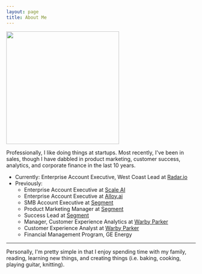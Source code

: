 ```yaml
---
layout: page
title: About Me
---
```


<img src="/assets/pic.png" width="300">

Professionally, I like doing things at startups. Most recently, I've been in sales, though I have dabbled in product marketing, customer success, analytics, and corporate finance in the last 10 years.

- Currently: Enterprise Account Executive, West Coast Lead at [Radar.io](https://radar.io)
- Previously:
    - Enterprise Account Executive at [Scale AI](https://scale.ai)
    - Enterprise Account Executive at [Alloy.ai](https://alloy.ai)
    - SMB Account Executive at [Segment](https://segment.com)
    - Product Marketing Manager at [Segment](https://segment.com)
    - Success Lead at [Segment](https://segment.com)
    - Manager, Customer Experience Analytics at [Warby Parker](https://warbyparker.com)
    - Customer Experience Analyst at [Warby Parker](https://warbyparker.com)
    - Financial Management Program, GE Energy


***

Personally, I'm pretty simple in that I enjoy spending time with my family, reading, learning new things, and creating things (i.e. baking, cooking, playing guitar, knitting).
